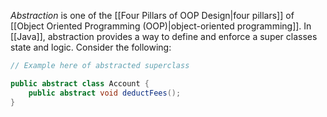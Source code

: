 _Abstraction_ is one of the [[Four Pillars of OOP Design|four pillars]] of [[Object Oriented Programming (OOP)|object-oriented programming]]. In [[Java]], abstraction provides a way to define and enforce a super classes state and logic. Consider the following:
```java
// Example here of abstracted superclass

public abstract class Account {
	public abstract void deductFees();
}
```